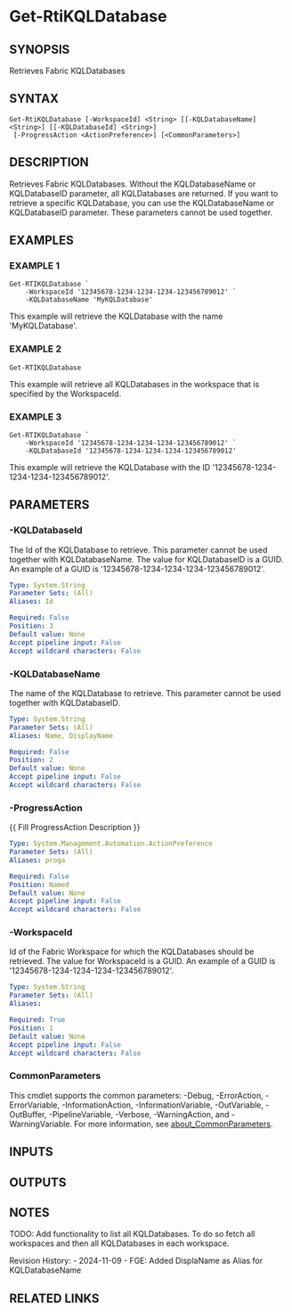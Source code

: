 # Get-RtiKQLDatabase

## SYNOPSIS
Retrieves Fabric KQLDatabases

## SYNTAX

```
Get-RtiKQLDatabase [-WorkspaceId] <String> [[-KQLDatabaseName] <String>] [[-KQLDatabaseId] <String>]
 [-ProgressAction <ActionPreference>] [<CommonParameters>]
```

## DESCRIPTION
Retrieves Fabric KQLDatabases.
Without the KQLDatabaseName or KQLDatabaseID parameter, 
all KQLDatabases are returned.
If you want to retrieve a specific KQLDatabase, you can
use the KQLDatabaseName or KQLDatabaseID parameter.
These parameters cannot be used together.

## EXAMPLES

### EXAMPLE 1
```
Get-RTIKQLDatabase `
    -WorkspaceId '12345678-1234-1234-1234-123456789012' `
    -KQLDatabaseName 'MyKQLDatabase'
```

This example will retrieve the KQLDatabase with the name 'MyKQLDatabase'.

### EXAMPLE 2
```
Get-RTIKQLDatabase
```

This example will retrieve all KQLDatabases in the workspace that is specified 
by the WorkspaceId.

### EXAMPLE 3
```
Get-RTIKQLDatabase `
    -WorkspaceId '12345678-1234-1234-1234-123456789012' `
    -KQLDatabaseId '12345678-1234-1234-1234-123456789012'
```

This example will retrieve the KQLDatabase with the ID '12345678-1234-1234-1234-123456789012'.

## PARAMETERS

### -KQLDatabaseId
The Id of the KQLDatabase to retrieve.
This parameter cannot be used together with KQLDatabaseName. 
The value for KQLDatabaseID is a GUID.
An example of a GUID is '12345678-1234-1234-1234-123456789012'.

```yaml
Type: System.String
Parameter Sets: (All)
Aliases: Id

Required: False
Position: 3
Default value: None
Accept pipeline input: False
Accept wildcard characters: False
```

### -KQLDatabaseName
The name of the KQLDatabase to retrieve.
This parameter cannot be used together with KQLDatabaseID.

```yaml
Type: System.String
Parameter Sets: (All)
Aliases: Name, DisplayName

Required: False
Position: 2
Default value: None
Accept pipeline input: False
Accept wildcard characters: False
```

### -ProgressAction
{{ Fill ProgressAction Description }}

```yaml
Type: System.Management.Automation.ActionPreference
Parameter Sets: (All)
Aliases: proga

Required: False
Position: Named
Default value: None
Accept pipeline input: False
Accept wildcard characters: False
```

### -WorkspaceId
Id of the Fabric Workspace for which the KQLDatabases should be retrieved.
The value for WorkspaceId is a GUID. 
An example of a GUID is '12345678-1234-1234-1234-123456789012'.

```yaml
Type: System.String
Parameter Sets: (All)
Aliases:

Required: True
Position: 1
Default value: None
Accept pipeline input: False
Accept wildcard characters: False
```

### CommonParameters
This cmdlet supports the common parameters: -Debug, -ErrorAction, -ErrorVariable, -InformationAction, -InformationVariable, -OutVariable, -OutBuffer, -PipelineVariable, -Verbose, -WarningAction, and -WarningVariable. For more information, see [about_CommonParameters](http://go.microsoft.com/fwlink/?LinkID=113216).

## INPUTS

## OUTPUTS

## NOTES
TODO: Add functionality to list all KQLDatabases.
To do so fetch all workspaces and 
      then all KQLDatabases in each workspace.

Revision History:
    - 2024-11-09 - FGE: Added DisplaName as Alias for KQLDatabaseName

## RELATED LINKS
